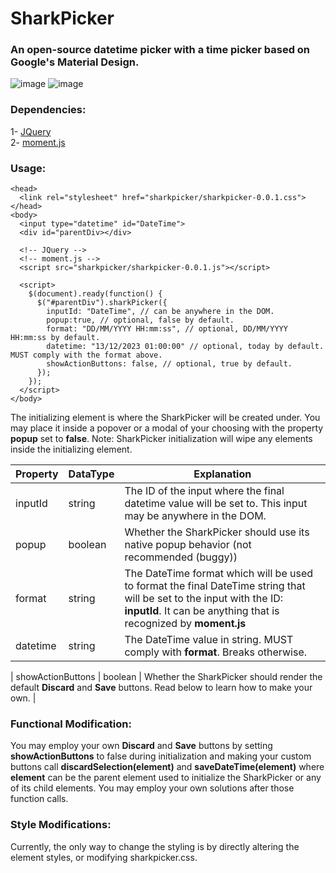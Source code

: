 # SharkPicker

### An open-source datetime picker with a time picker based on Google's Material Design.



![image](https://github.com/Lainmode/sharkpicker/assets/44531827/373105e1-a8b5-4190-adb8-49edee804f31)
![image](https://github.com/Lainmode/sharkpicker/assets/44531827/18d30121-e3fa-4741-a128-9592354e5d3c)



### Dependencies:</br>
1- [JQuery](https://github.com/jquery/jquery)</br>
2- [moment.js](https://github.com/moment/moment)



### Usage:
```
<head>
  <link rel="stylesheet" href="sharkpicker/sharkpicker-0.0.1.css">
</head>
<body>
  <input type="datetime" id="DateTime">
  <div id="parentDiv></div>
  
  <!-- JQuery -->
  <!-- moment.js -->
  <script src="sharkpicker/sharkpicker-0.0.1.js"></script>

  <script>
    $(document).ready(function() {
      $("#parentDiv").sharkPicker({
        inputId: "DateTime", // can be anywhere in the DOM.
        popup:true, // optional, false by default.
        format: "DD/MM/YYYY HH:mm:ss", // optional, DD/MM/YYYY HH:mm:ss by default.
        datetime: "13/12/2023 01:00:00" // optional, today by default. MUST comply with the format above.
        showActionButtons: false, // optional, true by default.
      });
    });
  </script>
</body>
```



The initializing element is where the SharkPicker will be created under. You may place it inside a popover or a modal of your choosing with the property **popup** set to **false**. 
Note: SharkPicker initialization will wipe any elements inside the initializing element.


| Property      | DataType    | Explanation  |
| ------------- |-------------| ------------ |
| inputId      | string | The ID of the input where the final datetime value will be set to. This input may be anywhere in the DOM. |
| popup      | boolean      |   Whether the SharkPicker should use its native popup behavior (not recommended (buggy)) |
| format | string      |   The DateTime format which will be used to format the final DateTime string that will be set to the input with the ID: **inputId**. It can be anything that is recognized by **moment.js** |
| datetime | string      |  The DateTime value in string. MUST comply with **format**. Breaks otherwise. |

| showActionButtons      | boolean      |   Whether the SharkPicker should render the default **Discard** and **Save** buttons. Read below to learn how to make your own. |


### Functional Modification:</br>
You may employ your own **Discard** and **Save** buttons by setting **showActionButtons** to false during initialization and making your custom buttons call **discardSelection(element)** and **saveDateTime(element)** where **element** can be the parent element used to initialize the SharkPicker or any of its child elements. You may employ your own solutions after those function calls.

### Style Modifications:</br>
Currently, the only way to change the styling is by directly altering the element styles, or modifying sharkpicker.css.
